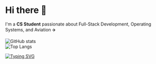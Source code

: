 <div align="left">
<!--   <img src="https://your-banner-image.com" alt="Banner" width="100%" /> -->

  # Hi there 👋  
  I'm a **CS Student** passionate about Full-Stack Development, Operating Systems, and Aviation ✈️  

  ![GitHub stats](https://github-readme-stats.vercel.app/api?username=theplaceincan&show_icons=true&theme=tokyonight)  
  ![Top Langs](https://github-readme-stats.vercel.app/api/top-langs/?username=theplaceincan&hide=vue&layout=compact&theme=tokyonight)

  [![Typing SVG](https://readme-typing-svg.herokuapp.com?lines=Full-Stack+Developer;OS+and+Kernel+Explorer;Aviation+Enthusiast)](https://git.io/typing-svg)
</div>


<!--
**theplaceincan/theplaceincan** is a ✨ _special_ ✨ repository because its `README.md` (this file) appears on your GitHub profile.

Here are some ideas to get you started:

- 🔭 I’m currently working on ...
- 🌱 I’m currently learning ...
- 👯 I’m looking to collaborate on ...
- 🤔 I’m looking for help with ...
- 💬 Ask me about ...
- 📫 How to reach me: ...
- 😄 Pronouns: ...
- ⚡ Fun fact: ...
-->
